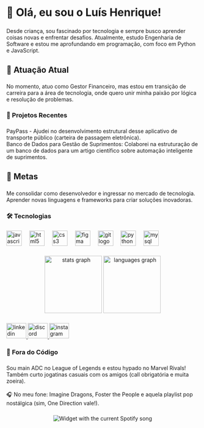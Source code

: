<h1 align="left">👋 Olá, eu sou o Luís Henrique!</h1>

###

<p align="left">Desde criança, sou fascinado por tecnologia e sempre busco aprender coisas novas e enfrentar desafios. Atualmente, estudo Engenharia de Software e estou me aprofundando em programação, com foco em Python e JavaScript.</p>

###

<h2 align="left">💼 Atuação Atual</h2>

###

<p align="left">No momento, atuo como Gestor Financeiro, mas estou em transição de carreira para a área de tecnologia, onde quero unir minha paixão por lógica e resolução de problemas.</p>

###

<h3 align="left">🚀 Projetos Recentes</h3>

###

<p align="left">PayPass  - Ajudei no desenvolvimento estrutural desse aplicativo de transporte público (carteira de passagem eletrônica).<br>Banco de Dados para Gestão de Suprimentos: Colaborei na estruturação de um banco de dados para um artigo científico sobre automação inteligente de suprimentos.</p>

###

<h2 align="left">🌟 Metas</h2>

###

<p align="left">Me consolidar como desenvolvedor e ingressar no mercado de tecnologia.<br>Aprender novas linguagens e frameworks para criar soluções inovadoras.</p>

###

<h3 align="left">🛠 Tecnologias</h3>

###

<div align="left">
  <img src="https://cdn.jsdelivr.net/gh/devicons/devicon/icons/javascript/javascript-original.svg" height="40" alt="javascript logo"  />
  <img width="12" />
  <img src="https://cdn.jsdelivr.net/gh/devicons/devicon/icons/html5/html5-original.svg" height="40" alt="html5 logo"  />
  <img width="12" />
  <img src="https://cdn.jsdelivr.net/gh/devicons/devicon/icons/css3/css3-original.svg" height="40" alt="css3 logo"  />
  <img width="12" />
  <img src="https://cdn.jsdelivr.net/gh/devicons/devicon/icons/figma/figma-original.svg" height="40" alt="figma logo"  />
  <img width="12" />
  <img src="https://cdn.jsdelivr.net/gh/devicons/devicon/icons/git/git-original.svg" height="40" alt="git logo"  />
  <img width="12" />
  <img src="https://cdn.jsdelivr.net/gh/devicons/devicon/icons/python/python-original.svg" height="40" alt="python logo"  />
  <img width="12" />
  <img src="https://cdn.jsdelivr.net/gh/devicons/devicon/icons/mysql/mysql-original.svg" height="40" alt="mysql logo"  />
</div>

###

<div align="center">
  <img src="https://github-readme-stats.vercel.app/api?username=Luizinz00&hide_title=false&hide_rank=false&show_icons=true&include_all_commits=true&count_private=true&disable_animations=false&theme=gruvbox_light&locale=en&hide_border=false&order=1" height="150" alt="stats graph"  />
  <img src="https://github-readme-stats.vercel.app/api/top-langs?username=Luizinz00&locale=en&hide_title=false&layout=compact&card_width=320&langs_count=5&theme=gruvbox_light&hide_border=false&order=2" height="150" alt="languages graph"  />
</div>

###

<div align="left">
  <a href="https://www.linkedin.com/in/luis-henrique-lindoso-1b97192bb/" target="_blank">
    <img src="https://raw.githubusercontent.com/maurodesouza/profile-readme-generator/master/src/assets/icons/social/linkedin/default.svg" width="52" height="40" alt="linkedin logo"  />
  </a>
  <a href="https://discord.com/channels/@me/_osirus" target="_blank">
    <img src="https://raw.githubusercontent.com/maurodesouza/profile-readme-generator/master/src/assets/icons/social/discord/default.svg" width="52" height="40" alt="discord logo"  />
  </a>
  <a href="https://www.instagram.com/xluis_henrique?igsh=M2J5MHc5M3BuaHRu" target="_blank">
    <img src="https://raw.githubusercontent.com/maurodesouza/profile-readme-generator/master/src/assets/icons/social/instagram/default.svg" width="52" height="40" alt="instagram logo"  />
  </a>
</div>

###

<h3 align="left">🎵 Fora do Código</h3>

###

<p align="left">Sou main ADC no League of Legends e estou hypado no Marvel Rivals! Também curto jogatinas casuais com os amigos (call obrigatória e muita zoeira).<br><br>🎧 No meu fone: Imagine Dragons, Foster the People e aquela playlist pop nostálgica (sim, One Direction vale!).</p>

###

<div align="center">
  <img src="https://luizinz00.pythonanywhere.com/?theme=dark&spin=false&scan=true&rainbow=false" alt="Widget with the current Spotify song"  />
</div>

###
